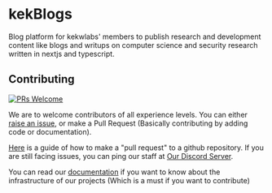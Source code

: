 # kekBlogs

Blog platform for kekwlabs' members to publish research and development content like blogs and writups on computer science and security research written in nextjs and typescript.

## Contributing

[![PRs Welcome](https://img.shields.io/badge/PRs-welcome-brightgreen.svg?style=flat-square)](http://makeapullrequest.com)

We are to welcome contributors of all experience levels. You can either [raise an issue](https://guides.github.com/features/issues/), or make a Pull Request (Basically contributing by adding code or documentation).

[Here](https://opensource.com/article/19/7/create-pull-request-github) is a guide of how to make a "pull request" to a github repository. If you are still facing issues, you can ping our staff at [Our Discord Server](https://dsc.gg/kekwlabs).

You can read our [documentation](https://github.com/kekwlabs/kek-blogs/blob/master/DOCUMENTATION.md) if you want to know about the infrastructure of our projects (Which is a must if you want to contribute)